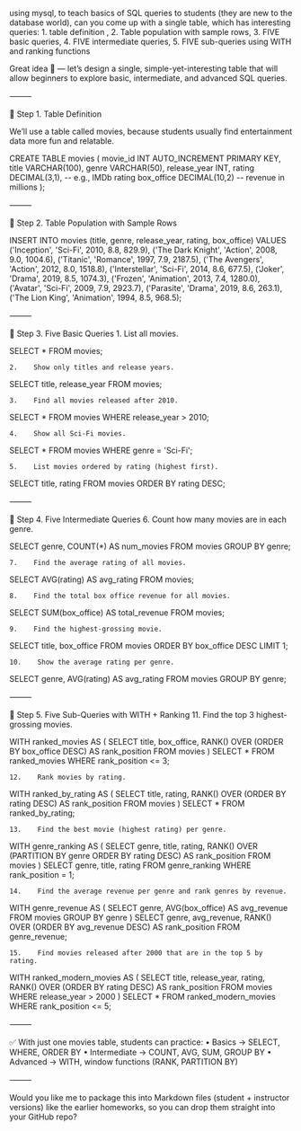 using mysql, to teach basics of SQL queries to students (they are new to the database world), can you come up with a single table, which has interesting queries:  1. table definition , 2. Table population with sample rows, 3. FIVE basic queries, 4. FIVE intermediate queries, 5. FIVE sub-queries using WITH and ranking functions

Great idea 🎉 — let’s design a single, simple-yet-interesting table that will allow beginners to explore basic, intermediate, and advanced SQL queries.

⸻

📘 Step 1. Table Definition

We’ll use a table called movies, because students usually find entertainment data more fun and relatable.

CREATE TABLE movies (
    movie_id INT AUTO_INCREMENT PRIMARY KEY,
    title VARCHAR(100),
    genre VARCHAR(50),
    release_year INT,
    rating DECIMAL(3,1),   -- e.g., IMDb rating
    box_office DECIMAL(10,2) -- revenue in millions
);


⸻

📘 Step 2. Table Population with Sample Rows

INSERT INTO movies (title, genre, release_year, rating, box_office) VALUES
('Inception', 'Sci-Fi', 2010, 8.8, 829.9),
('The Dark Knight', 'Action', 2008, 9.0, 1004.6),
('Titanic', 'Romance', 1997, 7.9, 2187.5),
('The Avengers', 'Action', 2012, 8.0, 1518.8),
('Interstellar', 'Sci-Fi', 2014, 8.6, 677.5),
('Joker', 'Drama', 2019, 8.5, 1074.3),
('Frozen', 'Animation', 2013, 7.4, 1280.0),
('Avatar', 'Sci-Fi', 2009, 7.9, 2923.7),
('Parasite', 'Drama', 2019, 8.6, 263.1),
('The Lion King', 'Animation', 1994, 8.5, 968.5);


⸻

📘 Step 3. Five Basic Queries
    1.    List all movies.

SELECT * FROM movies;

    2.    Show only titles and release years.

SELECT title, release_year FROM movies;

    3.    Find all movies released after 2010.

SELECT * FROM movies WHERE release_year > 2010;

    4.    Show all Sci-Fi movies.

SELECT * FROM movies WHERE genre = 'Sci-Fi';

    5.    List movies ordered by rating (highest first).

SELECT title, rating FROM movies ORDER BY rating DESC;


⸻

📘 Step 4. Five Intermediate Queries
    6.    Count how many movies are in each genre.

SELECT genre, COUNT(*) AS num_movies
FROM movies
GROUP BY genre;

    7.    Find the average rating of all movies.

SELECT AVG(rating) AS avg_rating FROM movies;

    8.    Find the total box office revenue for all movies.

SELECT SUM(box_office) AS total_revenue FROM movies;

    9.    Find the highest-grossing movie.

SELECT title, box_office
FROM movies
ORDER BY box_office DESC
LIMIT 1;

    10.    Show the average rating per genre.

SELECT genre, AVG(rating) AS avg_rating
FROM movies
GROUP BY genre;


⸻

📘 Step 5. Five Sub-Queries with WITH + Ranking
    11.    Find the top 3 highest-grossing movies.

WITH ranked_movies AS (
    SELECT title, box_office,
           RANK() OVER (ORDER BY box_office DESC) AS rank_position
    FROM movies
)
SELECT * FROM ranked_movies WHERE rank_position <= 3;

    12.    Rank movies by rating.

WITH ranked_by_rating AS (
    SELECT title, rating,
           RANK() OVER (ORDER BY rating DESC) AS rank_position
    FROM movies
)
SELECT * FROM ranked_by_rating;

    13.    Find the best movie (highest rating) per genre.

WITH genre_ranking AS (
    SELECT genre, title, rating,
           RANK() OVER (PARTITION BY genre ORDER BY rating DESC) AS rank_position
    FROM movies
)
SELECT genre, title, rating
FROM genre_ranking
WHERE rank_position = 1;

    14.    Find the average revenue per genre and rank genres by revenue.

WITH genre_revenue AS (
    SELECT genre, AVG(box_office) AS avg_revenue
    FROM movies
    GROUP BY genre
)
SELECT genre, avg_revenue,
       RANK() OVER (ORDER BY avg_revenue DESC) AS rank_position
FROM genre_revenue;

    15.    Find movies released after 2000 that are in the top 5 by rating.

WITH ranked_modern_movies AS (
    SELECT title, release_year, rating,
           RANK() OVER (ORDER BY rating DESC) AS rank_position
    FROM movies
    WHERE release_year > 2000
)
SELECT * FROM ranked_modern_movies
WHERE rank_position <= 5;


⸻

✅ With just one movies table, students can practice:
    •    Basics → SELECT, WHERE, ORDER BY
    •    Intermediate → COUNT, AVG, SUM, GROUP BY
    •    Advanced → WITH, window functions (RANK, PARTITION BY)

⸻

Would you like me to package this into Markdown files (student + instructor versions) like the earlier homeworks, so you can drop them straight into your GitHub repo?

